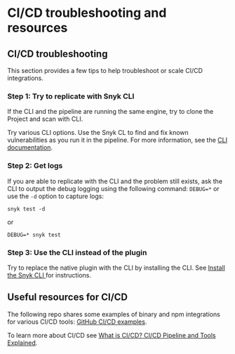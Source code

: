 # CI/CD troubleshooting and resources

## CI/CD troubleshooting

This section provides a few tips to help troubleshoot or scale CI/CD integrations.

### Step 1: Try to replicate with Snyk CLI

If the CLI and the pipeline are running the same engine, try to clone the Project and scan with CLI.

Try various CLI options. Use the Snyk CL to find and fix known vulnerabilities as you run it in the pipeline. For more information, see the [CLI documentation](../../../snyk-cli/).

### Step 2: Get logs

If you are able to replicate with the CLI and the problem still exists, ask the CLI to output the debug logging using the following command: `DEBUG=*` or use the `-d` option to capture logs:

```
snyk test -d
```

or

```
DEBUG=* snyk test
```

### Step 3: Use the CLI instead of the plugin

Try to replace the native plugin with the CLI by installing the CLI. See [Install the Snyk CLI ](../../../snyk-cli/install-or-update-the-snyk-cli/)for instructions.

## **Useful resources for CI/CD**

The following repo shares some examples of binary and npm integrations for various CI/CD tools: [GitHub CI/CD examples](https://github.com/snyk-labs/snyk-cicd-integration-examples).

To learn more about CI/CD see [What is CI/CD? CI/CD Pipeline and Tools Explained](https://snyk.io/learn/what-is-ci-cd-pipeline-and-tools-explained/).
